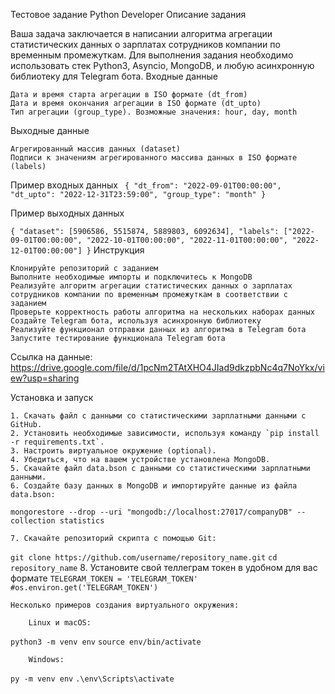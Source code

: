 Тестовое задание Python Developer
Описание задания

Ваша задача заключается в написании алгоритма агрегации статистических данных о зарплатах сотрудников компании по временным промежуткам. Для выполнения задания необходимо использовать стек Python3, Asyncio, MongoDB, и любую асинхронную библиотеку для Telegram бота.
Входные данные

    Дата и время старта агрегации в ISO формате (dt_from)
    Дата и время окончания агрегации в ISO формате (dt_upto)
    Тип агрегации (group_type). Возможные значения: hour, day, month

Выходные данные

    Агрегированный массив данных (dataset)
    Подписи к значениям агрегированного массива данных в ISO формате (labels)

Пример входных данных
`
{
   "dt_from": "2022-09-01T00:00:00",
   "dt_upto": "2022-12-31T23:59:00",
   "group_type": "month"
}`

Пример выходных данных

`{
   "dataset": [5906586, 5515874, 5889803, 6092634],
   "labels": ["2022-09-01T00:00:00", "2022-10-01T00:00:00", "2022-11-01T00:00:00", "2022-12-01T00:00:00"]
}`
Инструкция

    Клонируйте репозиторий с заданием
    Выполните необходимые импорты и подключитесь к MongoDB
    Реализуйте алгоритм агрегации статистических данных о зарплатах сотрудников компании по временным промежуткам в соответствии с заданием
    Проверьте корректность работы алгоритма на нескольких наборах данных
    Создайте Telegram бота, используя асинхронную библиотеку
    Реализуйте функционал отправки данных из алгоритма в Telegram бота
    Запустите тестирование функционала Telegram бота
    
Cсылка на данные:
    https://drive.google.com/file/d/1pcNm2TAtXHO4JIad9dkzpbNc4q7NoYkx/view?usp=sharing

Установка и запуск

    1. Скачать файл с данными со статистическими зарплатными данными с GitHub.
    2. Установить необходимые зависимости, используя команду `pip install -r requirements.txt`.
    3. Настроить виртуальное окружение (optional).
    4. Убедиться, что на вашем устройстве установлена MongoDB.
    5. Скачайте файл data.bson с данными со статистическими зарплатными данными.
    6. Создайте базу данных в MongoDB и импортируйте данные из файла data.bson:

`mongorestore --drop --uri "mongodb://localhost:27017/companyDB" --collection statistics `

    7. Скачайте репозиторий скрипта с помощью Git:

`git clone https://github.com/username/repository_name.git`
`cd repository_name`
    8. Установите свой теллеграм токен в удобном для вас формате
`TELEGRAM_TOKEN = 'TELEGRAM_TOKEN' #os.environ.get('TELEGRAM_TOKEN')`
    
    Несколько примеров создания виртуального окружения:

        Linux и macOS:

`python3 -m venv env`
`source env/bin/activate`

        Windows:

`py -m venv env`
`.\env\Scripts\activate`
